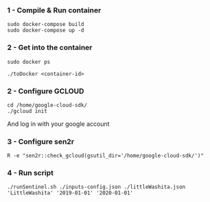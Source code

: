### 1 - Compile & Run container
```{bash}
sudo docker-compose build 
sudo docker-compose up -d 
```

### 2 - Get into the container

```{bash}
sudo docker ps
```
```{bash}
./toDocker <container-id>
```

### 2 - Configure GCLOUD 

```{bash}
cd /home/google-cloud-sdk/
./gcloud init
```

And log in with your google account

### 3 - Configure sen2r
```{r}
R -e "sen2r::check_gcloud(gsutil_dir='/home/google-cloud-sdk/')"
```

### 4 - Run script 

```{bash}
./runSentinel.sh ./inputs-config.json ./littleWashita.json 'LittleWashita' '2019-01-01' '2020-01-01'
```

